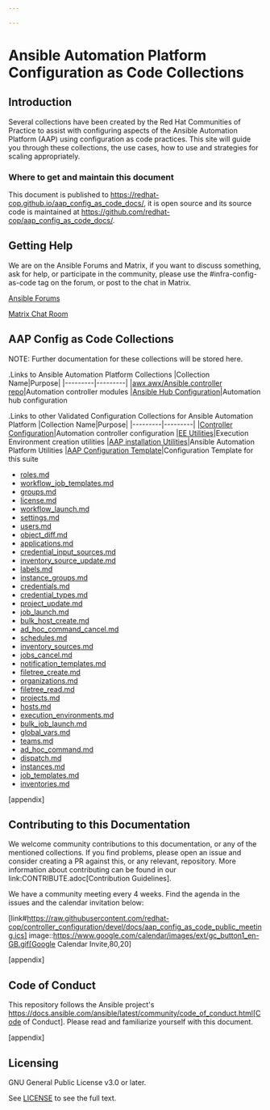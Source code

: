 ```yaml
---

---
```


# Ansible Automation Platform Configuration as Code Collections

## Introduction

Several collections have been created by the Red Hat Communities of Practice to assist with configuring aspects of the Ansible Automation Platform (AAP) using configuration as code practices. This site will guide you through these collections, the use cases, how to use and strategies for scaling appropriately.

### Where to get and maintain this document

This document is published to https://redhat-cop.github.io/aap_config_as_code_docs/, it is open source and its source code is maintained at https://github.com/redhat-cop/aap_config_as_code_docs/.

## Getting Help

We are on the Ansible Forums and Matrix, if you want to discuss something, ask for help, or participate in the community, please use the #infra-config-as-code tag on the forum, or post to the chat in Matrix.

[Ansible Forums](https://forum.ansible.com/tag/infra-config-as-code)

[Matrix Chat Room](https://matrix.to/#/#aap_config_as_code:ansible.com)

## AAP Config as Code Collections
NOTE: Further documentation for these collections will be stored here.

.Links to Ansible Automation Platform Collections
|Collection Name|Purpose|
|---------|---------|
|[awx.awx/Ansible.controller repo](https://github.com/ansible/awx/tree/devel/awx_collection)|Automation controller modules
|[Ansible Hub Configuration](https://github.com/ansible/automation_hub_collection)|Automation hub configuration

.Links to other Validated Configuration Collections for Ansible Automation Platform
|Collection Name|Purpose|
|---------|---------|
|[Controller Configuration](https://github.com/redhat-cop/controller_configuration)|Automation controller configuration
|[EE Utilities](https://github.com/redhat-cop/ee_utilities)|Execution Environment creation utilities
|[AAP installation Utilities](https://github.com/redhat-cop/aap_utilities)|Ansible Automation Platform Utilities
|[AAP Configuration Template](https://github.com/redhat-cop/aap_configuration_template)|Configuration Template for this suite

* [roles.md](collections/controller_configuration/roles.html)
* [workflow_job_templates.md](collections/controller_configuration/workflow_job_templates.html)
* [groups.md](collections/controller_configuration/groups.html)
* [license.md](collections/controller_configuration/license.html)
* [workflow_launch.md](collections/controller_configuration/workflow_launch.html)
* [settings.md](collections/controller_configuration/settings.html)
* [users.md](collections/controller_configuration/users.html)
* [object_diff.md](collections/controller_configuration/object_diff.html)
* [applications.md](collections/controller_configuration/applications.html)
* [credential_input_sources.md](collections/controller_configuration/credential_input_sources.html)
* [inventory_source_update.md](collections/controller_configuration/inventory_source_update.html)
* [labels.md](collections/controller_configuration/labels.html)
* [instance_groups.md](collections/controller_configuration/instance_groups.html)
* [credentials.md](collections/controller_configuration/credentials.html)
* [credential_types.md](collections/controller_configuration/credential_types.html)
* [project_update.md](collections/controller_configuration/project_update.html)
* [job_launch.md](collections/controller_configuration/job_launch.html)
* [bulk_host_create.md](collections/controller_configuration/bulk_host_create.html)
* [ad_hoc_command_cancel.md](collections/controller_configuration/ad_hoc_command_cancel.html)
* [schedules.md](collections/controller_configuration/schedules.html)
* [inventory_sources.md](collections/controller_configuration/inventory_sources.html)
* [jobs_cancel.md](collections/controller_configuration/jobs_cancel.html)
* [notification_templates.md](collections/controller_configuration/notification_templates.html)
* [filetree_create.md](collections/controller_configuration/filetree_create.html)
* [organizations.md](collections/controller_configuration/organizations.html)
* [filetree_read.md](collections/controller_configuration/filetree_read.html)
* [projects.md](collections/controller_configuration/projects.html)
* [hosts.md](collections/controller_configuration/hosts.html)
* [execution_environments.md](collections/controller_configuration/execution_environments.html)
* [bulk_job_launch.md](collections/controller_configuration/bulk_job_launch.html)
* [global_vars.md](collections/controller_configuration/global_vars.html)
* [teams.md](collections/controller_configuration/teams.html)
* [ad_hoc_command.md](collections/controller_configuration/ad_hoc_command.html)
* [dispatch.md](collections/controller_configuration/dispatch.html)
* [instances.md](collections/controller_configuration/instances.html)
* [job_templates.md](collections/controller_configuration/job_templates.html)
* [inventories.md](collections/controller_configuration/inventories.html)

[appendix]
## Contributing to this Documentation
We welcome community contributions to this documentation, or any of the mentioned collections. If you find problems, please open an issue and consider creating a PR against this, or any relevant, repository. More information about contributing can be found in our link:CONTRIBUTE.adoc[Contribution Guidelines].

We have a community meeting every 4 weeks. Find the agenda in the issues and the calendar invitation below:

[link#https://raw.githubusercontent.com/redhat-cop/controller_configuration/devel/docs/aap_config_as_code_public_meeting.ics]
image::https://www.google.com/calendar/images/ext/gc_button1_en-GB.gif[Google Calendar Invite,80,20]

[appendix]
## Code of Conduct

This repository follows the Ansible project's
https://docs.ansible.com/ansible/latest/community/code_of_conduct.html[Code of Conduct].
Please read and familiarize yourself with this document.

[appendix]
## Licensing

GNU General Public License v3.0 or later.

See [LICENSE](https://www.gnu.org/licenses/gpl-3.0.txt) to see the full text.